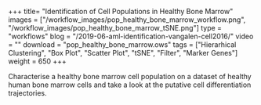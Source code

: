 +++
title= "Identification of Cell Populations in Healthy Bone Marrow"
images =  ["/workflow_images/pop_healthy_bone_marrow_workflow.png", "/workflow_images/pop_healthy_bone_marrow_tSNE.png"]
type = "workflows"
blog =  "/2019-06-aml-identification-vangalen-cell2016/"
video = ""
download = "pop_healthy_bone_marrow.ows"
tags = ["Hierarhical  Clustering", "Box Plot", "Scatter Plot", "tSNE", "Filter", "Marker Genes"]
weight =  650
+++

Characterise a healthy bone marrow cell population on a dataset of healthy human bone marrow cells and take a look at the putative cell differentiation trajectories.